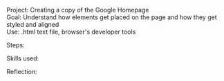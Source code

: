 Project: Creating a copy of the Google Homepage <br>
Goal: Understand how elements get placed on the page and how they get styled and aligned <br>
Use: .html text file, browser's developer tools <br>

Steps:


Skills used:

Reflection:
